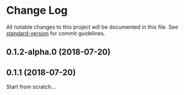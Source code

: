# Change Log

All notable changes to this project will be documented in this file. See [standard-version](https://github.com/conventional-changelog/standard-version) for commit guidelines.

<a name="0.1.2-alpha.0"></a>
## 0.1.2-alpha.0 (2018-07-20)



<a name="0.1.1"></a>
## 0.1.1 (2018-07-20)
Start from scratch...

